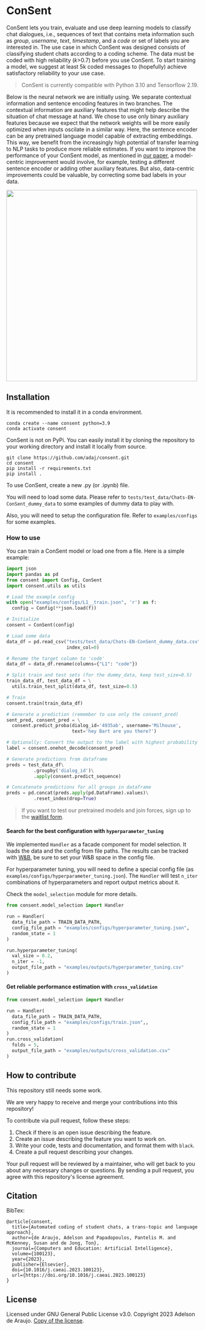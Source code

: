 # ConSent

ConSent lets you train, evaluate and use deep learning models to classify chat dialogues, i.e., sequences of text that contains meta information such as *group*, *username*, *text*, *timestamp*, and a *code* or set of labels you are interested in. The use case in which ConSent was designed consists of classifying student chats according to a coding scheme. The data must be coded with high reliability (*k*>0.7) before you use ConSent. To start training a model, we suggest at least 5k coded messages to (hopefully) achieve satisfactory reliability to your use case.

 > ConSent is currently compatible with Python 3.10 and Tensorflow 2.19.

Below is the neural network we are initially using. We separate contextual information and sentence encoding features in two branches. The contextual information are auxiliary features that might help describe the situation of chat message at hand. We chose to use only binary auxiliary features because we expect that the network weights will be more easily optimized when inputs oscilate in a similar way. Here, the sentence encoder can be any pretrained language model capable of extracting embeddings. This way, we benefit from the increasingly high potential of transfer learning to NLP tasks to produce more reliable estimates. If you want to improve the performance of your ConSent model, as mentioned in [our paper](https://doi.org/10.1016/j.caeai.2023.100123), a model-centric improvement would involve, for example, testing a different sentence encoder or adding other auxiliary features. But also, data-centric improvements could be valuable, by correcting some bad labels in your data.

<img src="https://drive.google.com/uc?id=1HgqJrSufGw7m7CftNmvA8vFLT1BXQR0v" width="500">


## Installation

It is recommended to install it in a conda environment.
```
conda create --name consent python=3.9
conda activate consent
```

ConSent is not on PyPi. You can easily install it by cloning the repository to your working directory and install it locally from source.
```
git clone https://github.com/adaj/consent.git
cd consent
pip install -r requirements.txt 
pip install .
```

To use ConSent, create a new .py (or .ipynb) file.

You will need to load some data. Please refer to `tests/test_data/Chats-EN-ConSent_dummy_data` to some examples of dummy data to play with.

Also, you will need to setup the configuration file. Refer to `examples/configs` for some examples.


### How to use

You can train a ConSent model or load one from a file. Here is a simple example:
```python
import json
import pandas as pd
from consent import Config, ConSent
import consent.utils as utils

# Load the example config
with open("examples/configs/L1__train.json", 'r') as f:
  config = Config(**json.load(f))

# Initialize
consent = ConSent(config)

# Load some data
data_df = pd.read_csv("tests/test_data/Chats-EN-ConSent_dummy_data.csv", 
                      index_col=0)

# Rename the target column to 'code'
data_df = data_df.rename(columns={"L1": "code"})

# Split train and test sets (for the dummy_data, keep test_size=0.5)
train_data_df, test_data_df = \
  utils.train_test_split(data_df, test_size=0.5)

# Train
consent.train(train_data_df)

# Generate a prediction (remember to use only the consent_pred)
sent_pred, consent_pred = \
  consent.predict_proba(dialog_id='4935ab', username='Milhouse', 
                        text='hey Bart are you there?')

# Optionally: Convert the output to the label with highest probability 
label = consent.onehot_decode(consent_pred)

# Generate predictions from dataframe
preds = test_data_df\
          .groupby('dialog_id')\
          .apply(consent.predict_sequence)

# Concatenate predictions for all groups in dataframe
preds = pd.concat(preds.apply(pd.DataFrame).values)\
          .reset_index(drop=True)
```

> If you want to test our pretrained models and join forces, sign up to the [waitlist form](https://forms.gle/CrvMb1Qz4A34BZTy9). 

#### Search for the best configuration with `hyperparameter_tuning`

We implemented `Handler` as a facade component for model selection. It loads the data and the config from file paths. The results can be tracked with [W&B](https://wandb.ai/site), be sure to set your W&B space in the config file.

For hyperparameter tuning, you will need to define a special config file (as `examples/configs/hyperparameter_tuning.json`). The `Handler` will test `n_iter` combinations of hyperparameters and report output metrics about it. 

Check the `model_selection` module for more details. 

```python
from consent.model_selection import Handler

run = Handler(
  data_file_path = TRAIN_DATA_PATH,
  config_file_path = "examples/configs/hyperparameter_tuning.json",
  random_state = 1
)

run.hyperparameter_tuning(
  val_size = 0.2,
  n_iter = -1,
  output_file_path = "examples/outputs/hyperparameter_tuning.csv"
) 
```


#### Get reliable performance estimation with `cross_validation`

```python
from consent.model_selection import Handler

run = Handler(
  data_file_path = TRAIN_DATA_PATH,
  config_file_path = "examples/configs/train.json",,
  random_state = 1
)
run.cross_validation(
  folds = 5,
  output_file_path = "examples/outputs/cross_validation.csv"
)
```


## How to contribute

This repository still needs some work.

We are very happy to receive and merge your contributions into this repository!

To contribute via pull request, follow these steps:

1.  Check if there is an open issue describing the feature.
2.  Create an issue describing the feature you want to work on.
3.  Write your code, tests and documentation, and format them with `black`.
4.  Create a pull request describing your changes.

Your pull request will be reviewed by a maintainer, who will get back to you about any necessary changes or questions. By sending a pull request, you agree with this repository's license agreement.

## Citation

BibTex:
```
@article{consent,
  title={Automated coding of student chats, a trans-topic and language approach},
  author={de Araujo, Adelson and Papadopoulos, Pantelis M. and McKenney, Susan and de Jong, Ton},
  journal={Computers and Education: Artificial Intelligence},
  volume={100123},
  year={2023},
  publisher={Elsevier},
  doi={10.1016/j.caeai.2023.100123},
  url={https://doi.org/10.1016/j.caeai.2023.100123}
}
```

## License

Licensed under GNU General Public License v3.0. Copyright 2023 Adelson de Araujo. [Copy of the license](https://github.com/adaj/consent/blob/master/LICENSE.md).

